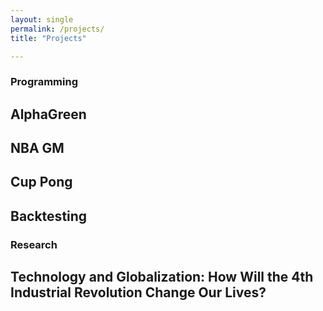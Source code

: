```yaml
---
layout: single
permalink: /projects/
title: "Projects"

---
```


### Programming 

## AlphaGreen

## NBA GM

## Cup Pong

## Backtesting

### Research

## Technology and Globalization: How Will the 4th Industrial Revolution Change Our Lives?

